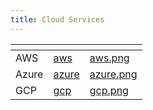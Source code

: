 ```yaml
---
title: Cloud Services
---
```

<table data-card-size="large" data-view="cards">
    <thead>
        <tr>
            <th></th>
            <th data-hidden data-card-target data-type="content-ref"></th>
            <th data-hidden data-card-cover data-type="files"></th>
        </tr>
    </thead>
    <tbody>
        <tr>
            <td>AWS</td>
            <td>
                <a href="aws/">aws</a>
            </td>
            <td>
                <a href="../../.gitbook/assets/aws.png">aws.png</a>
            </td>
        </tr>
        <tr>
            <td>Azure</td>
            <td>
                <a href="azure/">azure</a>
            </td>
            <td>
                <a href="../../.gitbook/assets/azure.png">azure.png</a>
            </td>
        </tr>
        <tr>
            <td>GCP</td>
            <td>
                <a href="gcp/">gcp</a>
            </td>
            <td>
                <a href="../../.gitbook/assets/gcp.png">gcp.png</a>
            </td>
        </tr>
    </tbody>
</table>
